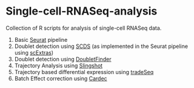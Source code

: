 # Single-cell-RNASeq-analysis

Collection of R scripts for analysis of single-cell RNASeq data. 

1. Basic [Seurat](https://satijalab.org/seurat/) pipeline 
2. Doublet detection using [SCDS](https://github.com/kostkalab/scds) (as implemented in the Seurat pipeline using [scExtras](https://github.com/Morriseylab/scExtras))
3. Doublet detection using [DoubletFinder](https://github.com/chris-mcginnis-ucsf/DoubletFinder)
4. Trajectory Analysis using [Slingshot](https://www.bioconductor.org/packages/release/bioc/vignettes/slingshot/inst/doc/vignette.html)
5. Trajectory based differential expression using [tradeSeq](https://github.com/statOmics/tradeSeq)
6. Batch Effect correction using [Cardec](https://www.biorxiv.org/content/10.1101/2020.09.23.310003v1)

